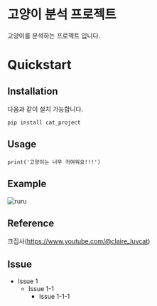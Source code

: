# 고양이 분석 프로젝트

고양이를 분석하는 프로젝트 입니다.

# Quickstart

## Installation

다음과 같이 설치 가능합니다.
```
pip install cat_project
```
## Usage

```
print('고양이는 너무 귀여워요!!!')
```
## Example

![ruru](https://encrypted-tbn0.gstatic.com/images?q=tbn:ANd9GcR5e3NZdzSz6LcQzD_vDzbG7gzytJgX0wr79A&usqp=CAU)

## Reference

크집사(https://www.youtube.com/@claire_luvcat)

## Issue

- Issue 1
  - Issue 1-1
     - Issue 1-1-1
